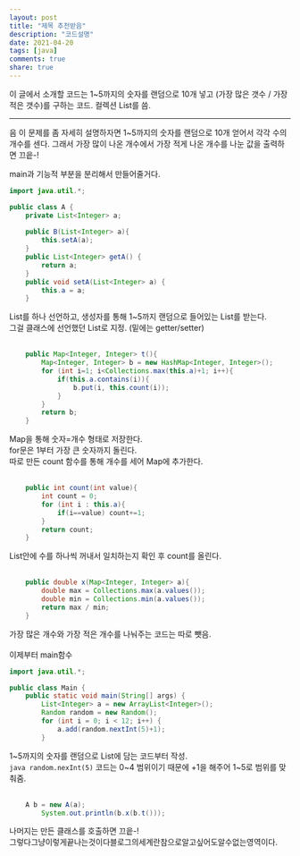 ```yaml
---
layout: post
title: "제목 추천받음"
description: "코드설명"
date: 2021-04-20
tags: [java]
comments: true
share: true
---
```


이 글에서 소개할 코드는 1~5까지의 숫자를 랜덤으로 10개 넣고 (가장 많은 갯수 / 가장 적은 갯수)를 구하는 코드.
컬렉션 List를 씀.

---

음 이 문제를 좀 자세히 설명하자면 1~5까지의 숫자를 랜덤으로 10개 얻어서 각각 수의 개수를 센다. 그래서 가장 많이 나온 개수에서 가장 적게 나온 개수를 나눈 값을 출력하면 끄읕-!

main과 기능적 부분을 분리해서 만들어줄거다.
```java
import java.util.*;

public class A {
	private List<Integer> a;
  
	public B(List<Integer> a){
		this.setA(a);
	}
	public List<Integer> getA() {
		return a;
	}
	public void setA(List<Integer> a) {
		this.a = a;
	}
```
List를 하나 선언하고, 생성자를 통해 1~5까지 랜덤으로 들어있는 List를 받는다.<br>
그걸 클래스에 선언했던 List로 지정. (밑에는 getter/setter)
<br><br>
```java
	public Map<Integer, Integer> t(){
		Map<Integer, Integer> b = new HashMap<Integer, Integer>();
		for (int i=1; i<Collections.max(this.a)+1; i++){
			if(this.a.contains(i)){
				b.put(i, this.count(i));
			}
		}
		return b;
	}
```
Map을 통해 숫자=개수 형태로 저장한다.<br>
for문은 1부터 가장 큰 숫자까지 돌린다.<br>
따로 만든 count 함수를 통해 개수를 세어 Map에 추가한다.
<br><br>
```java
	public int count(int value){
		int count = 0;
		for (int i : this.a){
			if(i==value) count+=1;
		}
		return count;
	}
```
List안에 수를 하나씩 꺼내서 일치하는지 확인 후 count를 올린다.
<br><br>
```java
	public double x(Map<Integer, Integer> a){
		double max = Collections.max(a.values());
		double min = Collections.min(a.values());
		return max / min;
	}
```
가장 많은 개수와 가장 적은 개수를 나눠주는 코드는 따로 뺏음.
<br><br>
이제부터 main함수
```java
import java.util.*;

public class Main {
	public static void main(String[] args) {
        List<Integer> a = new ArrayList<Integer>();
		Random random = new Random();
		for (int i = 0; i < 12; i++) {
			a.add(random.nextInt(5)+1);
		}
```
1~5까지의 숫자를 랜덤으로 List에 담는 코드부터 작성.<br>
```java random.nexInt(5)``` 
코드는 0~4 범위이기 때문에 +1을 해주어 1~5로 범위를 맞춰줌.
<br><br>
```java
    A b = new A(a);
		System.out.println(b.x(b.t()));
```
나머지는 만든 클래스를 호출하면 끄읕-!<br>
그렇다그냥이렇게끝나는것이다블로그의세계란참으로알고싶어도알수없는영역이다.
